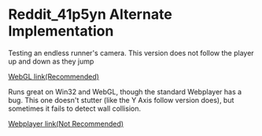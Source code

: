 # Reddit_41p5yn Alternate Implementation
Testing an endless runner's camera.
This version does not follow the player up and down as they jump

[WebGL link(Recommended)](http://hotrian.com/reddit_41p5yn_webgl_alternate/)

Runs great on Win32 and WebGL, though the standard Webplayer has a bug. This one doesn't stutter (like the Y Axis follow version does), but sometimes it fails to detect wall collision.

[Webplayer link(Not Recommended)](http://hotrian.com/reddit_41p5yn_alternate.html)
